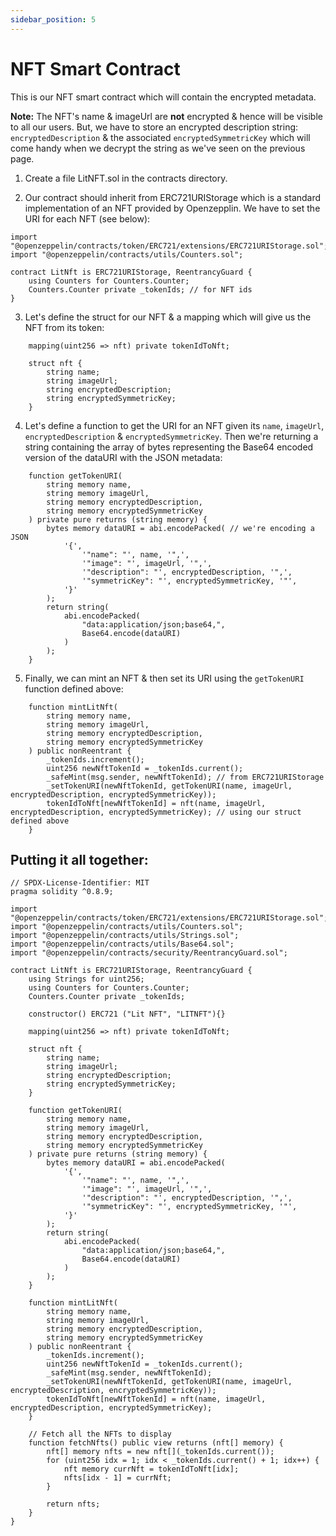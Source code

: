 ```yaml
---
sidebar_position: 5
---
```


# NFT Smart Contract

This is our NFT smart contract which will contain the encrypted metadata.

**Note:** The NFT's name & imageUrl are **not** encrypted & hence will be visible to all our users. But, we have to store an encrypted description string: `encryptedDescription` & the associated `encryptedSymmetricKey` which will come handy when we decrypt the string as we've seen on the previous page.

1. Create a file LitNFT.sol in the contracts directory.

2. Our contract should inherit from ERC721URIStorage which is a standard implementation of an NFT provided by Openzepplin. We have to set the URI for each NFT (see below):
```
import "@openzeppelin/contracts/token/ERC721/extensions/ERC721URIStorage.sol";
import "@openzeppelin/contracts/utils/Counters.sol";

contract LitNft is ERC721URIStorage, ReentrancyGuard {
    using Counters for Counters.Counter;
    Counters.Counter private _tokenIds; // for NFT ids
}
```

3. Let's define the struct for our NFT & a mapping which will give us the NFT from its token:
```
    mapping(uint256 => nft) private tokenIdToNft;

    struct nft {
        string name;
        string imageUrl;
        string encryptedDescription;
        string encryptedSymmetricKey;
    }
```

4. Let's define a function to get the URI for an NFT given its `name`, `imageUrl`, `encryptedDescription` & `encryptedSymmetricKey`. Then we're returning a string containing the array of bytes representing the Base64 encoded version of the dataURI with the JSON metadata:
```
    function getTokenURI(
        string memory name,
        string memory imageUrl,
        string memory encryptedDescription,
        string memory encryptedSymmetricKey
    ) private pure returns (string memory) {
        bytes memory dataURI = abi.encodePacked( // we're encoding a JSON
            '{',
                '"name": "', name, '",',
                '"image": "', imageUrl, '",',
                '"description": "', encryptedDescription, '",',
                '"symmetricKey": "', encryptedSymmetricKey, '"',
            '}'
        );
        return string(
            abi.encodePacked(
                "data:application/json;base64,",
                Base64.encode(dataURI)
            )
        );
    }
```

5. Finally, we can mint an NFT & then set its URI using the `getTokenURI` function defined above:
```
    function mintLitNft(
        string memory name,
        string memory imageUrl,
        string memory encryptedDescription,
        string memory encryptedSymmetricKey
    ) public nonReentrant {
        _tokenIds.increment();
        uint256 newNftTokenId = _tokenIds.current();
        _safeMint(msg.sender, newNftTokenId); // from ERC721URIStorage
        _setTokenURI(newNftTokenId, getTokenURI(name, imageUrl, encryptedDescription, encryptedSymmetricKey));
        tokenIdToNft[newNftTokenId] = nft(name, imageUrl, encryptedDescription, encryptedSymmetricKey); // using our struct defined above
    }
```

## Putting it all together:
```
// SPDX-License-Identifier: MIT
pragma solidity ^0.8.9;

import "@openzeppelin/contracts/token/ERC721/extensions/ERC721URIStorage.sol";
import "@openzeppelin/contracts/utils/Counters.sol";
import "@openzeppelin/contracts/utils/Strings.sol";
import "@openzeppelin/contracts/utils/Base64.sol";
import "@openzeppelin/contracts/security/ReentrancyGuard.sol";

contract LitNft is ERC721URIStorage, ReentrancyGuard {
    using Strings for uint256;
    using Counters for Counters.Counter;
    Counters.Counter private _tokenIds;

    constructor() ERC721 ("Lit NFT", "LITNFT"){}

    mapping(uint256 => nft) private tokenIdToNft;

    struct nft {
        string name;
        string imageUrl;
        string encryptedDescription;
        string encryptedSymmetricKey;
    }

    function getTokenURI(
        string memory name,
        string memory imageUrl,
        string memory encryptedDescription,
        string memory encryptedSymmetricKey
    ) private pure returns (string memory) {
        bytes memory dataURI = abi.encodePacked(
            '{',
                '"name": "', name, '",',
                '"image": "', imageUrl, '",',
                '"description": "', encryptedDescription, '",',
                '"symmetricKey": "', encryptedSymmetricKey, '"',
            '}'
        );
        return string(
            abi.encodePacked(
                "data:application/json;base64,",
                Base64.encode(dataURI)
            )
        );
    }

    function mintLitNft(
        string memory name,
        string memory imageUrl,
        string memory encryptedDescription,
        string memory encryptedSymmetricKey
    ) public nonReentrant {
        _tokenIds.increment();
        uint256 newNftTokenId = _tokenIds.current();
        _safeMint(msg.sender, newNftTokenId);
        _setTokenURI(newNftTokenId, getTokenURI(name, imageUrl, encryptedDescription, encryptedSymmetricKey));
        tokenIdToNft[newNftTokenId] = nft(name, imageUrl, encryptedDescription, encryptedSymmetricKey);
    }

    // Fetch all the NFTs to display
    function fetchNfts() public view returns (nft[] memory) {
        nft[] memory nfts = new nft[](_tokenIds.current());
        for (uint256 idx = 1; idx < _tokenIds.current() + 1; idx++) {
            nft memory currNft = tokenIdToNft[idx];
            nfts[idx - 1] = currNft;
        }

        return nfts;
    }
}
```